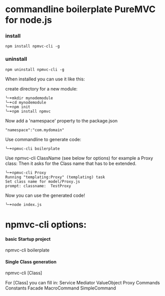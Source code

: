 # commandline boilerplate PureMVC for node.js


### install

```
npm install npmvc-cli -g
```

### uninstall

```
npm uninstall npmvc-cli -g
```


When installed you can use it like this:

create directory for a new module:
```
╰─➤mkdir mynodemodule
╰─➤cd mynodemodule
╰─➤npm init
╰─➤npm install npmvc
```

Now add a 'namespace' property to the package.json
```
"namespace":"com.mydomain"
```


Use commandline to generate code:
```
╰─➤npmvc-cli boilerplate
```


Use npmvc-cli ClassName (see below for options) for example a Proxy class:
Then it asks for the Class name that has to be extended.
```
╰─➤npmvc-cli Proxy                
Running "templating:Proxy" (templating) task
Set class name for model/Proxy.js
prompt: classname:  TestProxy
```


Now you can use the generated code!
```
╰─➤node index.js
```

# npmvc-cli options:

#### basic Startup project
npmvc-cli boilerplate

#### Single Class generation
npmvc-cli [Class]

For [Class] you can fill in:
Service
Mediator
ValueObject
Proxy
Commands
Constants
Facade
MacroCommand
SimpleCommand